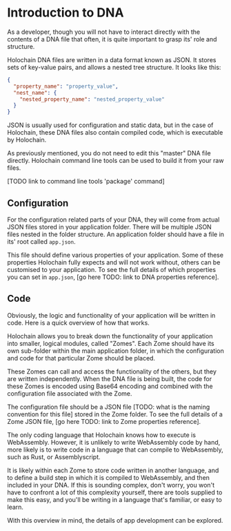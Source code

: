 # Introduction to DNA

As a developer, though you will not have to interact directly with the contents of a DNA file that often, it is quite important to grasp its' role and structure.

Holochain DNA files are written in a data format known as JSON. It stores sets of key-value pairs, and allows a nested tree structure. It looks like this:

```json
{
  "property_name": "property_value",
  "nest_name": {
    "nested_property_name": "nested_property_value"
  }
}
```

JSON is usually used for configuration and static data, but in the case of Holochain, these DNA files also contain compiled code, which is executable by Holochain.

As previously mentioned, you do not need to edit this "master" DNA file directly. Holochain command line tools can be used to build it from your raw files. 

[TODO link to command line tools 'package' command]

## Configuration

For the configuration related parts of your DNA, they will come from actual JSON files stored in your application folder. There will be multiple JSON files nested in the folder structure. An application folder should have a file in its' root called `app.json`.

This file should define various properties of your application. Some of these properties Holochain fully expects and will not work without, others can be customised to your application. To see the full details of which properties you can set in `app.json`, [go here TODO: link to DNA properties reference].

## Code

Obviously, the logic and functionality of your application will be written in code. Here is a quick overview of how that works.

Holochain allows you to break down the functionality of your application into smaller, logical modules, called "Zomes". Each Zome should have its own sub-folder within the main application folder, in which the configuration and code for that particular Zome should be placed. 

These Zomes can call and access the functionality of the others, but they are written independently. When the DNA file is being built, the code for these Zomes is encoded using Base64 encoding and combined with the configuration file associated with the Zome. 

The configuration file should be a JSON file [TODO: what is the naming convention for this file] stored in the Zome folder. To see the full details of a Zome JSON file, [go here TODO: link to Zome properties reference]. 

The only coding language that Holochain knows how to execute is WebAssembly. However, it is unlikely to write WebAssembly code by hand, more likely is to write code in a language that can compile to WebAssembly, such as Rust, or Assemblyscript.

It is likely within each Zome to store code written in another language, and to define a build step in which it is compiled to WebAssembly, and then included in your DNA. If this is sounding complex, don't worry, you won't have to confront a lot of this complexity yourself, there are tools supplied to make this easy, and you'll be writing in a language that's familiar, or easy to learn.

With this overview in mind, the details of app development can be explored.